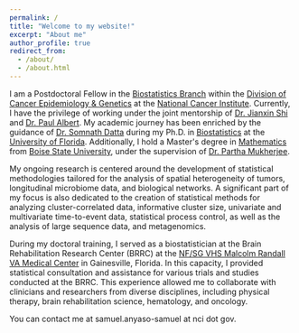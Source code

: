 ```yaml
---
permalink: /
title: "Welcome to my website!"
excerpt: "About me"
author_profile: true
redirect_from: 
  - /about/
  - /about.html
---
```


I am a Postdoctoral Fellow in the [Biostatistics Branch](https://dceg.cancer.gov/about/organization/tdrp/bb) within the [Division of Cancer Epidemiology & Genetics](https://dceg.cancer.gov/about) at the [National Cancer Institute](https://www.cancer.gov/). Currently, I have the privilege of working under the joint mentorship of [Dr. Jianxin Shi](https://dceg.cancer.gov/about/staff-directory/shi-jianxin) and [Dr. Paul Albert](https://dceg.cancer.gov/about/staff-directory/albert-paul). My academic journey has been enriched by the guidance of [Dr. Somnath Datta](https://www.somnathdatta.org/) during my Ph.D. in [Biostatistics](http://biostat.ufl.edu/) at the [University of Florida](https://www.ufl.edu/). Additionally, I hold a Master's degree in [Mathematics](https://www.boisestate.edu/math/) from [Boise State University](https://www.boisestate.edu/), under the supervision of [Dr. Partha Mukherjee](https://www.isical.ac.in/~psm/).

My ongoing research is centered around the development of statistical methodologies tailored for the analysis of spatial heterogeneity of tumors, longitudinal microbiome data, and biological networks. A significant part of my focus is also dedicated to the creation of statistical methods for analyzing cluster-correlated data, informative cluster size, univariate and multivariate time-to-event data, statistical process control, as well as the analysis of large sequence data, and metagenomics.

During my doctoral training, I served as a biostatistician at the Brain Rehabilitation Research Center (BRRC) at the [NF/SG VHS Malcolm Randall VA Medical Center](https://www.va.gov/north-florida-health-care/locations/malcom-randall-department-of-veterans-affairs-medical-center/) in Gainesville, Florida. In this capacity, I provided statistical consultation and assistance for various trials and studies conducted at the BRRC. This experience allowed me to collaborate with clinicians and researchers from diverse disciplines, including physical therapy, brain rehabilitation science, hematology, and oncology.

You can contact me at samuel.anyaso-samuel at nci dot gov.
